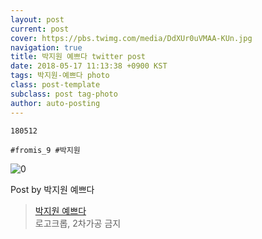 ```yaml
---
layout: post
current: post
cover: https://pbs.twimg.com/media/DdXUr0uVMAA-KUn.jpg
navigation: true
title: 박지원 예쁘다 twitter post
date: 2018-05-17 11:13:38 +0900 KST
tags: 박지원-예쁘다 photo
class: post-template
subclass: post tag-photo
author: auto-posting
---
```


```  
180512  
  
#fromis_9 #박지원  

```

![0](https://pbs.twimg.com/media/DdXUr0uVMAA-KUn.jpg)


Post by 박지원 예쁘다

> [박지원 예쁘다](https://twitter.com/jiwon_is_pretty)  
  로고크롭, 2차가공 금지